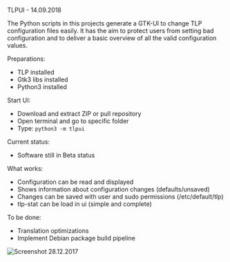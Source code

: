 TLPUI - 14.09.2018

The Python scripts in this projects generate a GTK-UI to change TLP configuration files easily.
It has the aim to protect users from setting bad configuration and to deliver a basic overview of all the valid configuration values.

Preparations:

* TLP installed
* Gtk3 libs installed
* Python3 installed

Start UI:

* Download and extract ZIP or pull repository
* Open terminal and go to specific folder
* Type: `python3 -m tlpui`

Current status:

* Software still in Beta status

What works:

* Configuration can be read and displayed
* Shows information about configuration changes (defaults/unsaved)
* Changes can be saved with user and sudo permissions (/etc/default/tlp)
* tlp-stat can be load in ui (simple and complete)

To be done:

* Translation optimizations
* Implement Debian package build pipeline


![Screenshot 28.12.2017](https://raw.githubusercontent.com/d4nj1/TLPUI/master/screenshot.png)
